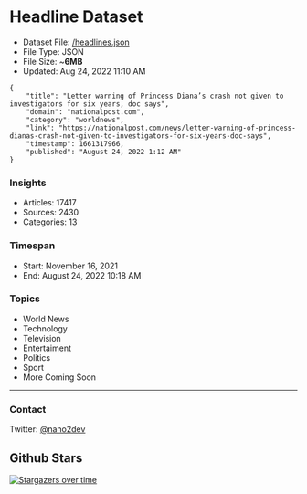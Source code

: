 # Headline Dataset

- Dataset File: [/headlines.json](https://raw.githubusercontent.com/fwd/news/master/headlines.json) 
- File Type: JSON
- File Size: ~**6MB**
- Updated: Aug 24, 2022 11:10 AM

```
{
    "title": "Letter warning of Princess Diana’s crash not given to investigators for six years, doc says",
    "domain": "nationalpost.com",
    "category": "worldnews",
    "link": "https://nationalpost.com/news/letter-warning-of-princess-dianas-crash-not-given-to-investigators-for-six-years-doc-says",
    "timestamp": 1661317966,
    "published": "August 24, 2022 1:12 AM"
}
```

### Insights

- Articles: 17417
- Sources: 2430
- Categories: 13

### Timespan

- Start: November 16, 2021
- End: August 24, 2022 10:18 AM

### Topics

- World News
- Technology
- Television
- Entertaiment
- Politics
- Sport
- More Coming Soon

---

### Contact 

Twitter: [@nano2dev](https://twitter.com/nano2dev)

## Github Stars

[![Stargazers over time](https://starchart.cc/fwd/news.svg)](https://starchart.cc/fwd/news)
	